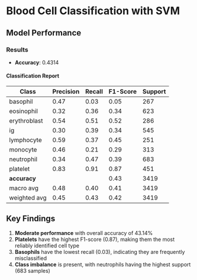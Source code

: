# Blood Cell Classification with SVM

## Model Performance

### Results
- **Accuracy**: 0.4314

#### Classification Report

| Class        | Precision | Recall | F1-Score | Support |
|--------------|-----------|--------|----------|---------|
| basophil     | 0.47      | 0.03   | 0.05     | 267     |
| eosinophil   | 0.32      | 0.36   | 0.34     | 623     |
| erythroblast | 0.54      | 0.51   | 0.52     | 286     |
| ig           | 0.30      | 0.39   | 0.34     | 545     |
| lymphocyte   | 0.59      | 0.37   | 0.45     | 251     |
| monocyte     | 0.46      | 0.21   | 0.29     | 313     |
| neutrophil   | 0.34      | 0.47   | 0.39     | 683     |
| platelet     | 0.83      | 0.91   | 0.87     | 451     |
| **accuracy** |           |        | 0.43     | 3419    |
| macro avg    | 0.48      | 0.40   | 0.41     | 3419    |
| weighted avg | 0.45      | 0.43   | 0.42     | 3419    |

## Key Findings

1. **Moderate performance** with overall accuracy of 43.14%
2. **Platelets** have the highest F1-score (0.87), making them the most reliably identified cell type
3. **Basophils** have the lowest recall (0.03), indicating they are frequently misclassified
4. **Class imbalance** is present, with neutrophils having the highest support (683 samples)